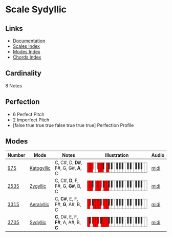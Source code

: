 # Scale Sydyllic

## Links

- [Documentation](README.md)
- [Scales Index](Scales.md)
- [Modes Index](Modes.md)
- [Chords Index](Chords.md)

## Cardinality

8 Notes

## Perfection

- 6 Perfect Pitch
- 2 Imperfect Pitch
- [false true true true false true true true] Perfection Profile

## Modes

| Number | Mode | Notes | Illustration | Audio |
|--------|------|-------|--------------|-------|
| [975](https://ianring.com/musictheory/scales/975) | [Katogyllic](ModeKatogyllic.md) | C, C#, D, **D#**, F#, G, G#, **A**, C | ![CNaturalKatogyllic](ModeCNaturalKatogyllic.png) | [midi](https://github.com/edipermadi/music/blob/main/docs/ModeCNaturalKatogyllic.mid?raw=true) | 
| [2535](https://ianring.com/musictheory/scales/2535) | [Zygyllic](ModeZygyllic.md) | C, C#, **D**, F, F#, G, **G#**, B, C | ![CNaturalZygyllic](ModeCNaturalZygyllic.png) | [midi](https://github.com/edipermadi/music/blob/main/docs/ModeCNaturalZygyllic.mid?raw=true) | 
| [3315](https://ianring.com/musictheory/scales/3315) | [Aeralyllic](ModeAeralyllic.md) | C, **C#**, E, F, F#, **G**, A#, B, C | ![CNaturalAeralyllic](ModeCNaturalAeralyllic.png) | [midi](https://github.com/edipermadi/music/blob/main/docs/ModeCNaturalAeralyllic.mid?raw=true) | 
| [3705](https://ianring.com/musictheory/scales/3705) | [Sydyllic](ModeSydyllic.md) | **C**, D#, E, F, **F#**, A, A#, B, **C** | ![CNaturalSydyllic](ModeCNaturalSydyllic.png) | [midi](https://github.com/edipermadi/music/blob/main/docs/ModeCNaturalSydyllic.mid?raw=true) | 
